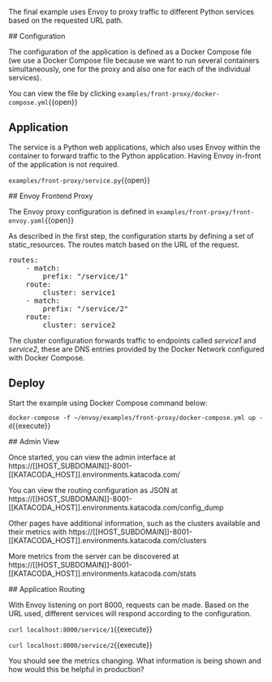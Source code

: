 The final example uses Envoy to proxy traffic to different Python services  based on the requested URL path. 

## Configuration 

The configuration of the application is defined as a Docker Compose file (we use a Docker Compose file because we want to run several containers simultaneously, one for the proxy and also one for each of the individual services).

You can view the file by clicking `examples/front-proxy/docker-compose.yml`{{open}}

## Application

The service is a Python web applications, which also uses Envoy within the container to forward traffic to the Python application. Having Envoy in-front of the application is not required.

`examples/front-proxy/service.py`{{open}}


## Envoy Frontend Proxy

The Envoy proxy configuration is defined in `examples/front-proxy/front-envoy.yaml`{{open}}

As described in the first step, the configuration starts by defining a set of static_resources. The routes match based on the URL of the request. 

<pre class="file">routes:
    - match:
        prefix: "/service/1"
    route:
        cluster: service1
    - match:
        prefix: "/service/2"
    route:
        cluster: service2
</pre>

The cluster configuration forwards traffic to endpoints called _service1_ and _service2_, these are DNS entries provided by the Docker Network configured with Docker Compose.

## Deploy 

Start the example using Docker Compose command below:

`docker-compose -f ~/envoy/examples/front-proxy/docker-compose.yml up -d`{{execute}}

## Admin View

Once started, you can view the admin interface at https://[[HOST_SUBDOMAIN]]-8001-[[KATACODA_HOST]].environments.katacoda.com/

You can view the routing configuration as JSON at https://[[HOST_SUBDOMAIN]]-8001-[[KATACODA_HOST]].environments.katacoda.com/config_dump

Other pages have additional information, such as the clusters available and their metrics with https://[[HOST_SUBDOMAIN]]-8001-[[KATACODA_HOST]].environments.katacoda.com/clusters

More metrics from the server can be discovered at https://[[HOST_SUBDOMAIN]]-8001-[[KATACODA_HOST]].environments.katacoda.com/stats

## Application Routing

With Envoy listening on port 8000, requests can be made. Based on the URL used, different services will respond according to the configuration.

`curl localhost:8000/service/1`{{execute}}

`curl localhost:8000/service/2`{{execute}}

You should see the metrics changing. What information is being shown and how would this be helpful in production?
